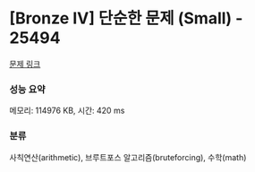 # [Bronze IV] 단순한 문제 (Small) - 25494 

[문제 링크](https://www.acmicpc.net/problem/25494) 

### 성능 요약

메모리: 114976 KB, 시간: 420 ms

### 분류

사칙연산(arithmetic), 브루트포스 알고리즘(bruteforcing), 수학(math)

